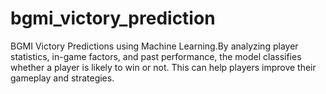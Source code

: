 # bgmi_victory_prediction
BGMI Victory Predictions using Machine Learning.By analyzing player statistics, in-game factors, and past performance, the model classifies whether a player is likely to win or not. This can help players improve their gameplay and strategies.
